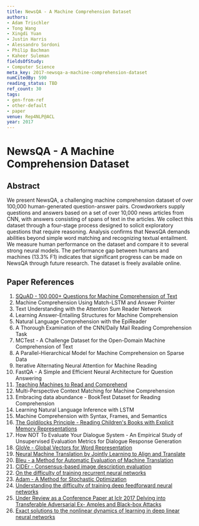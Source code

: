 ```yaml
---
title: NewsQA - A Machine Comprehension Dataset
authors:
- Adam Trischler
- Tong Wang
- Xingdi Yuan
- Justin Harris
- Alessandro Sordoni
- Philip Bachman
- Kaheer Suleman
fieldsOfStudy:
- Computer Science
meta_key: 2017-newsqa-a-machine-comprehension-dataset
numCitedBy: 590
reading_status: TBD
ref_count: 30
tags:
- gen-from-ref
- other-default
- paper
venue: Rep4NLP@ACL
year: 2017
---
```


# NewsQA - A Machine Comprehension Dataset

## Abstract

We present NewsQA, a challenging machine comprehension dataset of over 100,000 human-generated question-answer pairs. Crowdworkers supply questions and answers based on a set of over 10,000 news articles from CNN, with answers consisting of spans of text in the articles. We collect this dataset through a four-stage process designed to solicit exploratory questions that require reasoning. Analysis confirms that NewsQA demands abilities beyond simple word matching and recognizing textual entailment. We measure human performance on the dataset and compare it to several strong neural models. The performance gap between humans and machines (13.3% F1) indicates that significant progress can be made on NewsQA through future research. The dataset is freely available online.

## Paper References

1. [SQuAD - 100,000+ Questions for Machine Comprehension of Text](2016-squad-100-000-questions-for-machine-comprehension-of-text)
2. Machine Comprehension Using Match-LSTM and Answer Pointer
3. Text Understanding with the Attention Sum Reader Network
4. Learning Answer-Entailing Structures for Machine Comprehension
5. Natural Language Comprehension with the EpiReader
6. A Thorough Examination of the CNN/Daily Mail Reading Comprehension Task
7. MCTest - A Challenge Dataset for the Open-Domain Machine Comprehension of Text
8. A Parallel-Hierarchical Model for Machine Comprehension on Sparse Data
9. Iterative Alternating Neural Attention for Machine Reading
10. FastQA - A Simple and Efficient Neural Architecture for Question Answering
11. [Teaching Machines to Read and Comprehend](2015-teaching-machines-to-read-and-comprehend)
12. Multi-Perspective Context Matching for Machine Comprehension
13. Embracing data abundance - BookTest Dataset for Reading Comprehension
14. Learning Natural Language Inference with LSTM
15. Machine Comprehension with Syntax, Frames, and Semantics
16. [The Goldilocks Principle - Reading Children's Books with Explicit Memory Representations](2016-the-goldilocks-principle-reading-children-s-books-with-explicit-memory-representations)
17. How NOT To Evaluate Your Dialogue System - An Empirical Study of Unsupervised Evaluation Metrics for Dialogue Response Generation
18. [GloVe - Global Vectors for Word Representation](2014-glove-global-vectors-for-word-representation)
19. [Neural Machine Translation by Jointly Learning to Align and Translate](2015-neural-machine-translation-by-jointly-learning-to-align-and-translate)
20. [Bleu - a Method for Automatic Evaluation of Machine Translation](2002-bleu-a-method-for-automatic-evaluation-of-machine-translation)
21. [CIDEr - Consensus-based image description evaluation](2015-cider-consensus-based-image-description-evaluation)
22. [On the difficulty of training recurrent neural networks](2013-on-the-difficulty-of-training-recurrent-neural-networks)
23. [Adam - A Method for Stochastic Optimization](2015-adam-a-method-for-stochastic-optimization)
24. [Understanding the difficulty of training deep feedforward neural networks](2010-understanding-the-difficulty-of-training-deep-feedforward-neural-networks)
25. [Under Review as a Conference Paper at Iclr 2017 Delving into Transferable Adversarial Ex- Amples and Black-box Attacks](2016-under-review-as-a-conference-paper-at-iclr-2017-delving-into-transferable-adversarial-ex-amples-and-black-box-attacks)
26. [Exact solutions to the nonlinear dynamics of learning in deep linear neural networks](2014-exact-solutions-to-the-nonlinear-dynamics-of-learning-in-deep-linear-neural-networks)
